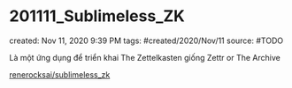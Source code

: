 # 201111_Sublimeless_ZK

created: Nov 11, 2020 9:39 PM
tags: #created/2020/Nov/11
source: #TODO

Là một ứng dụng để triển khai The Zettelkasten giống Zettr or The Archive

[renerocksai/sublimeless_zk](https://github.com/renerocksai/sublimeless_zk)